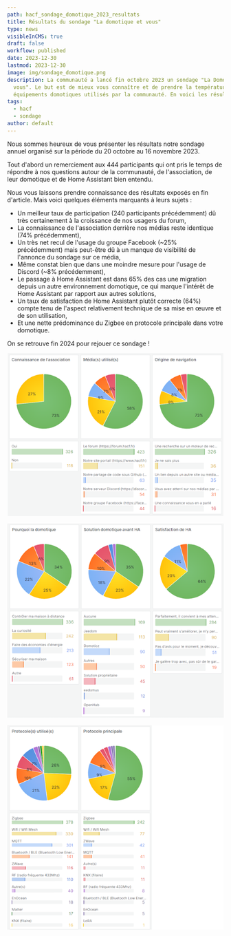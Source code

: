 ```yaml
---
path: hacf_sondage_domotique_2023_resultats
title: Résultats du sondage "La domotique et vous"
type: news
visibleInCMS: true
draft: false
workflow: published
date: 2023-12-30
lastmod: 2023-12-30
image: img/sondage_domotique.png
description: La communauté a lancé fin octobre 2023 un sondage "La Domotique et
  vous". Le but est de mieux vous connaître et de prendre la température sur les
  équipements domotiques utilisés par la communauté. En voici les résultats.
tags:
  - hacf
  - sondage
author: default
---
```

Nous sommes heureux de vous présenter les résultats notre sondage annuel organisé sur la période du 20 octobre au 16 novembre 2023.

Tout d'abord un remerciement aux 444 participants qui ont pris le temps de répondre à nos questions autour de la communauté, de l'association, de leur domotique et de Home Assistant bien entendu.

Nous vous laissons prendre connaissance des résultats exposés en fin d'article.  Mais voici quelques éléments marquants à leurs sujets :

- Un meilleur taux de participation (240 participants précédemment) dû très certainement à la croissance de nos usagers du forum,
- La connaissance de l'association derrière nos médias reste identique (74% précédemment),
- Un très net recul de l'usage du groupe Facebook (~25% précédemment) mais peut-être dû à un manque de visibilité de l'annonce du sondage sur ce média,
- Même constat bien que dans une moindre mesure pour l'usage de Discord (~8% précédemment),
- Le passage à Home Assistant est dans 65% des cas une migration depuis un autre environnement domotique, ce qui marque l'intérêt de Home Assistant par rapport aux autres solutions,
- Un taux de satisfaction de Home Assistant plutôt correcte (64%) compte tenu de l'aspect relativement technique de sa mise en œuvre et de son utilisation,
- Et une nette prédominance du Zigbee en protocole principale dans votre domotique.

On se retrouve fin 2024 pour rejouer ce sondage !

![Statistiques communauté HACF](img/communaute.png)

![Statistiques environnement domotique](img/domotique.png)

![Statistiques protocoles domotiques](img/installation.png)

